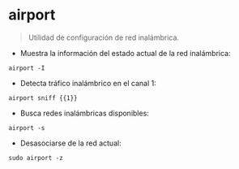 # airport

> Utilidad de configuración de red inalámbrica.

- Muestra la información del estado actual de la red inalámbrica:

`airport -I`

- Detecta tráfico inalámbrico en el canal 1:

`airport sniff {{1}}`

- Busca redes inalámbricas disponibles:

`airport -s`

- Desasociarse de la red actual:

`sudo airport -z`
